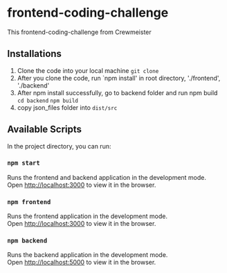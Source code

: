 # frontend-coding-challenge
This frontend-coding-challenge from Crewmeister

## Installations 
1. Clone the code into your local machine 
   `git clone `
2. After you clone the code, run `npm install' in root directory, './frontend', './backend'
3. After npm install successfully, go to backend folder and run npm build
   `cd backend`
   `npm build`
4. copy json_files folder into `dist/src`

## Available Scripts

In the project directory, you can run:

### `npm start`

Runs the frontend and backend application in the development mode.<br>
Open [http://localhost:3000](http://localhost:3000) to view it in the browser.

### `npm frontend`

Runs the frontend application in the development mode.<br>
Open [http://localhost:3000](http://localhost:3000) to view it in the browser.

### `npm backend`

Runs the backend application in the development mode.<br>
Open [http://localhost:5000](http://localhost:3000) to view it in the browser.

